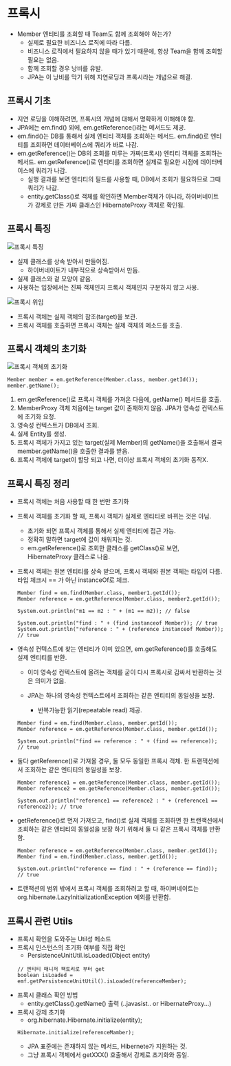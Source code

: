 # 프록시

- Member 엔티티를 조회할 때 Team도 함께 조회해야 하는가?
  - 실제로 필요한 비즈니스 로직에 따라 다름.
  - 비즈니스 로직에서 필요하지 않을 때가 있기 때문에, 항상 Team을 함께 조회할 필요는 없음.
  - 함께 조회할 경우 낭비를 유발.
  - JPA는 이 낭비를 막기 위해 지연로딩과 프록시라는 개념으로 해결.

## 프록시 기초

- 지연 로딩을 이해하려면, 프록시의 개념에 대해서 명확하게 이해해야 함.
- JPA에는 em.find() 외에, em.getReference()라는 메서드도 제공.
- em.find()는 DB를 통해서 실제 엔티티 객체를 조회하는 메서드. em.find()로 엔티티를 조회하면 데이터베이스에 쿼리가 바로 나감.
- em.getReference()는 DB의 조회를 미루는 가짜(프록시) 엔티티 객체를 조회하는 메서드. em.getReference()로 엔티티를 조회하면 실제로 필요한 시점에 데이터베이스에 쿼리가 나감.
  - 실행 결과를 보면 엔티티의 필드를 사용할 때, DB에서 조회가 필요하므로 그때 쿼리가 나감.
  - entity.getClass()로 객체를 확인하면 Member객체가 아니라, 하이버네이트가 강제로 만든 가짜 클래스인 HibernateProxy 객체로 확인됨.

## 프록시 특징

![프록시 특징](https://github.com/namjunemy/TIL/blob/master/Jpa/inflearn/img/29_proxy.PNG?raw=true)

- 실제 클래스를 상속 받아서 만들어짐.
  - 하이버네이트가 내부적으로 상속받아서 만듬.
- 실제 클래스와 겉 모양이 같음.
- 사용하는 입장에서는 진짜 객체인지 프록시 객체인지 구분하지 않고 사용.

![프록시 위임](https://github.com/namjunemy/TIL/blob/master/Jpa/inflearn/img/30_proxy.PNG?raw=true)

- 프록시 객체는 실제 객체의 참조(target)을 보관.
- 프록시 객체를 호출하면 프록시 객체는 실제 객체의 메소드를 호출.

## 프록시 객체의 초기화

![프록시 객체의 초기화](https://github.com/namjunemy/TIL/blob/master/Jpa/inflearn/img/31_proxy.PNG?raw=true)

```
Member member = em.getReference(Member.class, member.getId());
member.getName();
```

1. em.getReference()로 프록시 객체를 가져온 다음에, getName() 메서드를 호출.
2. MemberProxy 객체 처음에는 target 값이 존재하지 않음. JPA가 영속성 컨텍스트에 초기화 요청.
3. 영속성 컨텍스트가 DB에서 조회.
4. 실제 Entity를 생성.
5. 프록시 객체가 가지고 있는 target(실제 Member)의 getName()을 호출해서 결국 member.getName()을 호출한 결과를 받음.
6. 프록시 객체에 target이 할당 되고 나면, 더이상 프록시 객체의 초기화 동작X.

## 프록시 특징 정리

- 프록시 객체는 처음 사용할 때 한 번만 초기화
- 프록시 객체를 초기화 할 때, 프록시 객체가 실제로 엔티티로 바뀌는 것은 아님.
  - 초기화 되면 프록시 객체를 통해서 실제 엔티티에 접근 가능.
  - 정확히 말하면 target에 값이 채워지는 것.
  - em.getReference()로 조회한 클래스를 getClass()로 보면, HibernateProxy 클래스로 나옴.
- 프록시 객체는 원본 엔티티를 상속 받으며, 프록시 객체와 원본 객체는 타입이 다름. 타입 체크시 == 가 아닌 instanceOf로 체크.

  ```
  Member find = em.find(Member.class, member1.getId());
  Member reference = em.getReference(Member.class, member2.getId());

  System.out.println("m1 == m2 : " + (m1 == m2)); // false

  System.out.println("find : " + (find instanceof Member)); // true
  System.out.println("reference : " + (reference instanceof Member)); // true
  ```

- 영속성 컨텍스트에 찾는 엔티티가 이미 있으면, em.getReference()를 호출해도 실제 엔티티를 반환.

  - 이미 영속성 컨텍스트에 올려논 객체를 굳이 다시 프록시로 감싸서 반환하는 것은 의미가 없음.
  - JPA는 하나의 영속성 컨텍스트에서 조회하는 같은 엔티티의 동일성을 보장.

    - 반복가능한 읽기(repeatable read) 제공.

  ```
  Member find = em.find(Member.class, member.getId());
  Member reference = em.getReference(Member.class, member.getId());
  ​
  System.out.println("find == reference : " + (find == reference)); // true
  ```

- 둘다 getReference()로 가져올 경우, 둘 모두 동일한 프록시 객체. 한 트랜잭션에서 조회하는 같은 엔티티의 동일성을 보장.

  ```
  Member reference1 = em.getReference(Member.class, member.getId());
  Member reference2 = em.getReference(Member.class, member.getId());
  ​
  System.out.println("reference1 == reference2 : " + (reference1 == reference2)); // true
  ```

- getReference()로 먼저 가져오고, find()로 실제 객체를 조회하면 한 트랜잭션에서 조회하는 같은 엔티티의 동일성을 보장 하기 위해서 둘 다 같은 프록시 객체를 반환함.
  ```
  Member reference = em.getReference(Member.class, member.getId());
  Member find = em.find(Member.class, member.getId());
  ​
  System.out.println("reference == find : " + (reference == find)); // true
  ```
- 트랜잭션의 범위 밖에서 프록시 객체를 조회하려고 할 때, 하이버네이트는 org.hibernate.LazyInitializationException 예외를 반환함.

## 프록시 관련 Utils

- 프록시 확인을 도와주는 Util성 메소드
- 프록시 인스턴스의 초기화 여부를 직접 확인
  - PersistenceUnitUtil.isLoaded(Object entity)
  ```
  // 엔티티 매니저 팩토리로 부터 get
  boolean isLoaded = emf.getPersistenceUnitUtil().isLoaded(referenceMember);
  ```
- 프록시 클래스 확인 방법
  - entity.getClass().getName() 출력 (..javasist.. or HibernateProxy...)
- 프록시 강제 초기화
  - org.hibernate.Hibernate.initialize(entity);
  ```
  Hibernate.initialize(referenceMamber);
  ```
  - JPA 표준에는 존재하지 않는 메서드, Hibernete가 지원하는 것.
  - 그냥 프록시 객체에서 getXXX() 호출해서 강제로 초기화와 동일.

